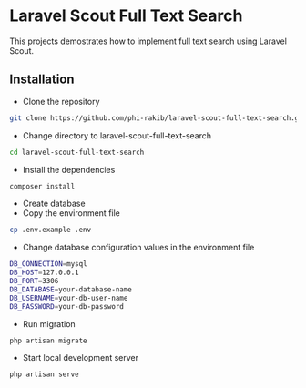 # Laravel Scout Full Text Search

This projects demostrates how to implement full text search using Laravel Scout.

## Installation

- Clone the repository
```bash
git clone https://github.com/phi-rakib/laravel-scout-full-text-search.git
```

- Change directory to laravel-scout-full-text-search
```bash
cd laravel-scout-full-text-search
```

- Install the dependencies
```bash
composer install
```
- Create database
- Copy the environment file
```bash
cp .env.example .env
```
- Change database configuration values in the environment file
```bash
DB_CONNECTION=mysql
DB_HOST=127.0.0.1
DB_PORT=3306
DB_DATABASE=your-database-name
DB_USERNAME=your-db-user-name
DB_PASSWORD=your-db-password
```
- Run migration
```bash
php artisan migrate
```
- Start local development server
```bash
php artisan serve
```